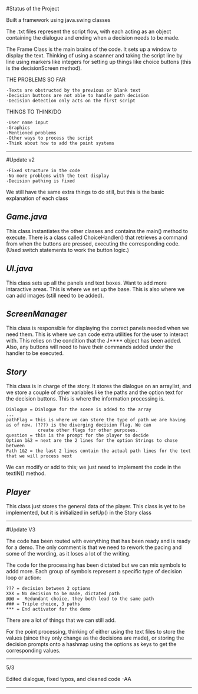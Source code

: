 #Status of the Project


Built a framework using java.swing classes

The .txt files represent the script flow, with each acting as an object
containing the dialogue and ending when a decision needs to be made.

The Frame Class is the main brains of the code. It sets up a window to display
the text. Thinking of using a scanner and taking the script line by line
using markers like integers for setting up things like choice buttons (this 
is the decisionScreen method).

THE PROBLEMS SO FAR

    -Texts are obstructed by the previous or blank text
    -Decision buttons are not able to handle path decision
    -Decision detection only acts on the first script

THINGS TO THINK/DO

    -User name input
    -Graphics
    -Mentioned problems 
    -Other ways to process the script
    -Think about how to add the point systems

-----------------------------------------------
#Update v2

    -Fixed structure in the code
    -No more problems with the text display
    -Decision pathing is fixed

We still have the same extra things to do still, but this is the basic explanation of each class

*Game.java*
-
This class instantiates the other classes and contains the main() method to execute. There is a class
called ChoiceHandler() that retrieves a command from when the buttons are pressed, executing the corresponding code. 
(Used switch statements to work the button logic.)

*UI.java*
-
This class sets up all the panels and text boxes. Want to add more intaractive areas. This is where we set up the 
base. This is also where we can add images (still need to be added).

*ScreenManager*
-
This class is responsible for displaying the correct panels needed when we need them. This is where we can code extra utilities
for the user to interact with. This relies on the condition that the J**** object has been added. Also, any buttons will need to have
their commands added under the handler to be executed. 

*Story*
-
This class is in charge of the story. It stores the dialogue on an arraylist, and we store a couple of other
variables like the paths and the option text for the decision buttons. This is where the information processing is.

    Dialogue = Dialogue for the scene is added to the array
    ...
    pathFlag = this is where we can store the type of path we are having as of now. (???) is the diverging decision flag. We can 
                create other flags for other purposes.
    question = this is the prompt for the player to decide
    Option 1&2 = next are the 2 lines for the option Strings to chose between
    Path 1&2 = the last 2 lines contain the actual path lines for the text that we will process next

We can modify or add to this; we just need to implement the code in the textIN() method. 

*Player*
-
This class just stores the general data of the player. This class is yet to be implemented, but it is initialized in setUp() in the Story class

-----------------------------------------------


#Update V3

The code has been routed with everything that has been ready and is ready for a demo.
The only comment is that we need to rework the pacing and some of the wording,
as it loses a lot of the writing. 

The code for the processing has been dictated but we can mix symbols to addd more. Each group of symbols 
represent a specific type of decision loop or action:

    ??? = decision between 2 options
    XXX = No decision to be made, dictated path
    @@@ =  Redundant choice, they both lead to the same path
    ### = Triple choice, 3 paths
    *** = End activator for the demo

There are a lot of things that we can still add.

For the point processing, thinking of either using the text files to store the 
 values (since they only change as the decisions are made), or storing the decision prompts
 onto a hashmap using the options as keys to get the corresponding values.

 ---------------
 5/3 
 
Edited dialogue, fixed typos, and cleaned code
-AA
 
 -------
